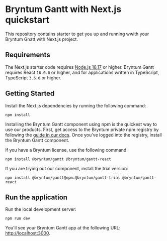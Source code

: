 # Bryntum Gantt with Next.js quickstart

This repository contains starter to get you up and running wwith your Bryntum Gnatt with Next.js project.

## Requirements

The Next.js starter code requires [Node.js 18.17](https://nodejs.org/) or higher.
Bryntum Gantt requires React `16.0.0` or higher, and for applications written in TypeScript, TypeScript `3.6.0` or higher.

## Getting Started

Install the Next.js dependencies by running the following command:

```shell
npm install
```

Installing the Bryntum Gantt component using npm is the quickest way to use our products. First, get access to the Bryntum private npm registry by following the [guide in our docs](https://bryntum.com/products/gantt/docs/guide/Gantt/npm-repository#repository-access). Once you’ve logged into the registry, install the Bryntum Gantt component.

If you have a Bryntum license, use the following command:

```shell
npm install @bryntum/gantt @bryntum/gantt-react
```

If you are trying out our component, install the trial version:

```shell
npm install @bryntum/gantt@npm:@bryntum/gantt-trial @bryntum/gantt-react
```

## Run the application

Run the local development server:

```shell
npm run dev
```

You'll see your Bryntum Gantt app at the following URL: [http://localhost:3000](http://localhost:3000/).
